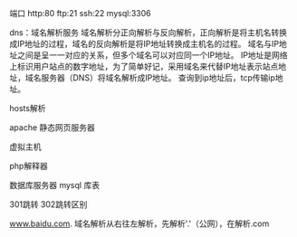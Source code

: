 端口
	http:80
	ftp:21
	ssh:22
	mysql:3306

dns：域名解析服务
	域名解析分正向解析与反向解析，正向解析是将主机名转换成IP地址的过程，域名的反向解析是将IP地址转换成主机名的过程。
	域名与IP地址之间是呈一一对应的关系，但多个域名可以对应同一个IP地址。
	IP地址是网络上标识用户站点的数字地址，为了简单好记，采用域名来代替IP地址表示站点地址，域名服务器（DNS）将域名解析成IP地址。
	查询到ip地址后，tcp传输ip地址。

hosts解析

apache 静态网页服务器

虚拟主机

php解释器

数据库服务器 mysql
库表

301跳转 302跳转区别

www.baidu.com.
域名解析从右往左解析，先解析'.'（公网），在解析.com